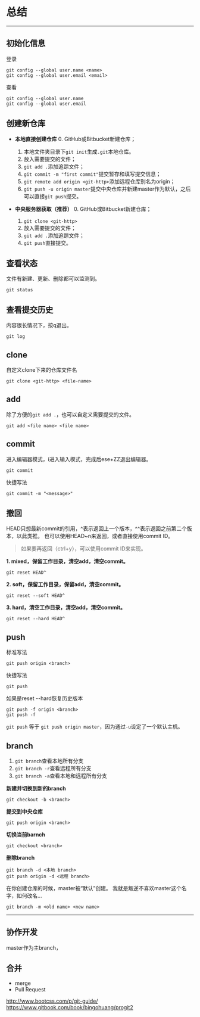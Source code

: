# 总结
---

## 初始化信息

登录
```
git config --global user.name <name>
git config --global user.email <email>
```

查看
```
git config --global user.name
git config --global user.email
```

## 创建新仓库

- **本地直接创建仓库**
  0. GitHub或Bitbucket新建仓库；
  1. 本地文件夹目录下`git init`生成`.git`本地仓库。
  2. 放入需要提交的文件；
  3. `git add .`添加追踪文件；
  4. `git commit -m "first commit"`提交暂存和填写提交信息；
  5. `git remote add origin <git-http>`添加远程仓库别名为origin；
  6. `git push -u origin master`提交中央仓库并新建master作为默认，之后可以直接`git push`提交。
  
- **中央服务器获取（推荐）**
  0. GitHub或Bitbucket新建仓库；
  1. `git clone <git-http>`
  2. 放入需要提交的文件；
  3. `git add .`添加追踪文件；
  5. `git push`直接提交。

## 查看状态

文件有新建、更新、删除都可以监测到。 

`git status`

## 查看提交历史

内容很长情况下，按q退出。

```
git log
```

## clone

自定义clone下来的仓库文件名

`git clone <git-http> <file-name>`

## add

除了方便的`git add .`，也可以自定义需要提交的文件。

```
git add <file name> <file name>

```

## commit

进入编辑器模式，i进入输入模式，完成后ese+ZZ退出编辑器。

```
git commit
```

快捷写法

```
git commit -m "<message>"
```

## 撤回

HEAD只想最新commit的引用，^表示返回上一个版本，^^表示返回之前第二个版本，以此类推。
也可以使用HEAD~n来返回，或者直接使用commit ID。

> 如果要再返回（ctrl+y），可以使用commit ID来实现。

**1. mixed，保留工作目录，清空add，清空commit。**

```
git reset HEAD^
```

**2. soft，保留工作目录，保留add，清空commit。**

```
git reset --soft HEAD^
```

**3. hard，清空工作目录，清空add，清空commit。**

```
git reset --hard HEAD^
```

## push

标准写法

```
git push origin <branch>
```

快捷写法

```
git push
```

如果是reset --hard恢复历史版本

```
git push -f origin <branch>
git push -f
```

`git push` 等于 `git push origin master`，因为通过`-u`设定了一个默认主机。

## branch

1. `git branch`查看本地所有分支
2. `git branch -r`查看远程所有分支
3. `git branch -a`查看本地和远程所有分支

**新建并切换到新的branch**

```
git checkout -b <branch>
```

**提交到中央仓库**

```
git push origin <branch>
```

**切换当前barnch**

```
git checkout <branch>
```

**删除branch**

```
git branch -d <本地 branch>
git push origin -d <远程 branch>
```

在你创建仓库的时候，master被“默认”创建。
我就是叛逆不喜欢master这个名字，如何改名...

```
git branch -m <old name> <new name>
```

---

## 协作开发

master作为主branch，

## 合并

- merge
- Pull Request
















http://www.bootcss.com/p/git-guide/
https://www.gitbook.com/book/bingohuang/progit2






